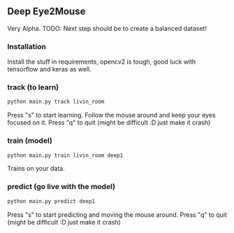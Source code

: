 ## Deep Eye2Mouse

Very Alpha. TODO: Next step should be to create a balanced dataset!

### Installation

Install the stuff in requirements, opencv2 is tough, good luck with tensorflow and keras as well.

### track (to learn)

```bash
python main.py track livin_room
```

Press "s" to start learning. Follow the mouse around and keep your eyes focused on it.
Press "q" to quit (might be difficult :D just make it crash)

### train (model)

```bash
python main.py train livin_room deep1
```

Trains on your data.

### predict (go live with the model)

```bash
python main.py predict deep1
```

Press "s" to start predicting and moving the mouse around.
Press "q" to quit (might be difficult :D just make it crash)
